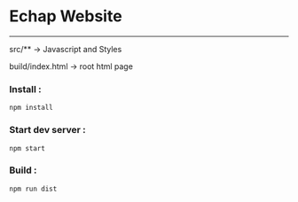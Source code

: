 # Echap Website
___

src/** -> Javascript and Styles

build/index.html -> root html page



### Install :

`npm install`

### Start dev server :

`npm start`

### Build : 

`npm run dist`

